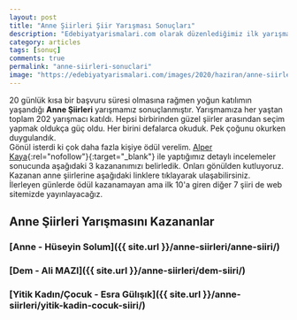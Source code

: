 ```yaml
---
layout: post
title: "Anne Şiirleri Şiir Yarışması Sonuçları"
description: "Edebiyatyarismalari.com olarak düzenlediğimiz ilk yarışma Anne Şiirleri şiir yarışması sonuçlanmıştır."
category: articles
tags: [sonuç]
comments: true
permalink: "anne-siirleri-sonuclari"
image: "https://edebiyatyarismalari.com/images/2020/haziran/anne-siirleri-yarismasi-sonuclari.jpg"
---
```


20 günlük kısa bir başvuru süresi olmasına rağmen yoğun katılımın yaşandığı **Anne Şiirleri** yarışmamız sonuçlanmıştır. Yarışmamıza her yaştan toplam 202 yarışmacı katıldı. Hepsi birbirinden güzel şiirler arasından seçim yapmak oldukça güç oldu. Her birini defalarca okuduk. Pek çoğunu okurken duygulandık.  
Gönül isterdi ki çok daha fazla kişiye ödül verelim. [Alper Kaya](http://www.alperkaya.org/?ref=edebiyatyarismalari.com){:rel="nofollow"}{:target="_blank"} ile yaptığımız detaylı incelemeler sonucunda aşağıdaki 3 kazananımızı belirledik. Onları gönülden kutluyoruz. Kazanan anne şiirlerine aşağıdaki linklere tıklayarak ulaşabilirsiniz.  
İlerleyen günlerde ödül kazanamayan ama ilk 10'a giren diğer 7 şiiri de web sitemizde yayınlayacağız.

## Anne Şiirleri Yarışmasını Kazananlar
### [Anne - Hüseyin Solum]({{ site.url }}/anne-siirleri/anne-siiri/)
### [Dem - Ali MAZI]({{ site.url }}/anne-siirleri/dem-siiri/)
### [Yitik Kadın/Çocuk - Esra Gülışık]({{ site.url }}/anne-siirleri/yitik-kadin-cocuk-siiri/)